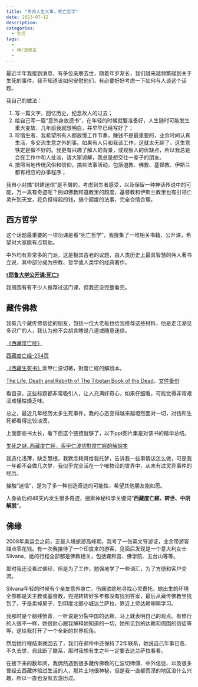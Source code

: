 ```yaml
---
title: "考虑人生大事，死亡哲学"
date: 2023-07-12
description: 
categories:
  - 生活
tags:
  - 
  - 神/造物主
  - 
---
```



最近半年我接到消息，有多位亲朋去世，随着年岁渐长，我们越来越频繁碰到关于生死的事件，我不知道该如何安慰他们，有必要好好考虑一下如何与人谈这个话题。

我自己的做法：

1. 写一篇文字，回忆历史，纪念故人的过去；
2. 给自己写一篇“意外身故遗书”，在年轻的时候就要准备好，人生随时可能发生重大变故，几年前我就想明白，并早早已经写好了；
3. 珍惜生者，我希望所有人都放慢工作节奏，赚钱不是最重要的，业余时间认真生活，多交流生意之外的事。如果有人只和我谈工作，这就太无聊了，这生意铁定是做不好的。我更有兴趣了解人的背景，或观察人的优缺点，所以我总是会在工作中和人扯淡，请大家谅解，我总是想交往一辈子的朋友。
4. 按照当地传统风俗和信仰，搞些法事活动，包括道教、佛教、基督教、伊斯兰都有相应的办事程序；

我自小对搞“封建迷信”是不屑的，考虑到生者感受，以及保留一种神话传说中的可能，万一真有奇迹呢？例如佛教和道教里的超度，基督教和伊斯兰教里也有引领亡灵升到天堂，花负担得起的钱，搞个超度的法事，完全合情合理。

## 西方哲学

这个话题最重要的一项功课是看“死亡哲学”，我搜集了一堆相关书籍、公开课，希望对大家能有点帮助。

中外均有非常多的门派，这是极其古老的议题，由人类历史上最具智慧的伟人著书立说，其中部分成为宗教、哲学或人类学的经典著作。

[《**耶鲁大学公开课:死亡**》](https://oyc.yale.edu/death/phil-176)

我周围有有不少人推荐过这门课，但我还没完整看完。

## 藏传佛教

我有几个藏传佛信徒的朋友，包括一位大老板也给我推荐这些材料，他是走江湖见多识广的人，我认为他不会胡言瞎说八道或随意迷信。

[《西藏度亡经》](http://www.imslr.com/thread-64024-1-1.html) 

[西藏度亡经-254页](https://www.scribd.com/doc/280571948/%E8%A5%BF%E8%97%8F%E5%BA%A6%E4%BA%A1%E7%BB%8F-254%E9%A1%B5)

[《西藏生死书》](http://www.buddhistelibrary.org/zh/albums/central/ch/Dhamma/TibetanBookLivingDying.pdf)索甲仁波切著，對度亡經的解說本。

[The Life, Death and Rebirth of The Tibetan Book of the Dead](https://www.berfrois.com/2011/04/life-death-rebirth-tibetan-book-of-dead/)，[文件备份](https://web.archive.org/web/20241110130242/https://www.berfrois.com/2011/04/life-death-rebirth-tibetan-book-of-dead/)

看目录，这些标题都非常吸引人，让人充满好奇心，如果仔细看，可能觉得非常艰涩难懂枯燥乏味。

总之，最近几年经历太多生死事件，我的心态变得越来越坦然面对一切，对钱和生死都看得比较淡漠。

上面那些书太长，看下面这个链接就够了，以下ppt图片集是对该书的精华总结。

[生死之謎‥西藏度亡經，索甲仁波切對度亡經的解說本](http://juang.bst.ntu.edu.tw/files/C63%20Life%20&%20Death.pdf)

我造化浅薄，缺乏慧根，我默念耗哥给我托梦，告诉我一些事情该怎么做，可是我一年都不会做几次梦，我似乎完全活在一个唯物论的世界中，从未有过灵异事件的经历。

接触“迷信”，是为了多一种创造奇迹的可能性，希望其他朋友能如愿。

人身故后的49天内发生很多奇迹，搜索神秘科学关键词“**西藏度亡經、转世、中阴解脱**“。

## 佛缘

2008年奥运会之前，正是入境旅游高峰期，我考了一张英文导游证，业余带游客赚点零花钱。有一次我接待了一个印度来的游客，见面后发现是一个意大利女士Silvana，她的行程全部都是佛教相关，包括雍和宫、佛学院、五台山等等。

那时我还没看过佛经，但是为了工作，勉强地学了一些词汇，为了方便和客户交流。

Silvana年轻的时候有个亲友意外身亡，伤痛欲绝地寻找心灵寄托，她出生的环境全部都是天主教或基督教，兜兜转转好多年都没有找到答案，最后从藏传佛教里找到了，于是卖掉房子，到印度北部小城达兰萨拉，靠近上师达赖喇嘛学习。

我那时是个脑残愤青，一听说是分裂中国的达赖，马上就表明自己的观点。有修行的人很不一样，她很耐心跟我解释她知道的一切，她所见到的达赖和周围的信徒等等，这给我打开了一个全新的世界视角。

然后她行程结束就回去了，我们在邮件中还保持了2年联系，她说自己年事已高，不久去世，自此断了联系，那时我想有生之年一定要去达兰萨拉看看。

在接下来的数年间，我偶然遇到很多藏传佛教的仁波切师傅、中外信徒、以及很多曾经去西藏体验过生活的人，那片土地很神秘，但是我一直都荒漠的地区没什么兴趣，所以一直也没有去游历过。

